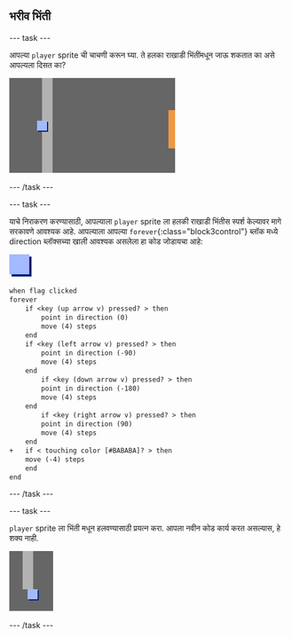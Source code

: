 ## भरीव भिंती

\--- task \---

आपल्या `player` sprite ची चाचणी करून घ्या. ते हलका राखाडी भिंतींमधून जाऊ शकतात का असे आपल्यला दिसत का?

![screenshot](images/world-walls.png)

\--- /task \---

\--- task \---

याचे निराकरण करण्यासाठी, आपल्याला `player` sprite ला हलकी राखाडी भिंतीस स्पर्श केल्यावर मागे सरकावणे आवश्यक आहे. आपल्याला आपल्या `forever`{:class="block3control"} ब्लॉक मध्ये direction ब्लॉक्सच्या खाली आवश्यक असलेला हा कोड जोडायचा आहे:

![player](images/player.png)

```blocks3
when flag clicked
forever
    if <key (up arrow v) pressed? > then
        point in direction (0)
        move (4) steps
    end
    if <key (left arrow v) pressed? > then
        point in direction (-90)
        move (4) steps
    end
        if <key (down arrow v) pressed? > then
        point in direction (-180)
        move (4) steps
    end
        if <key (right arrow v) pressed? > then
        point in direction (90)
        move (4) steps
    end
+   if < touching color [#BABABA]? > then
    move (-4) steps
    end
end
```

\--- /task \---

\--- task \---

`player` sprite ला भिंती मधून हलवण्यासाठी प्रयत्न करा. आपला नवीन कोड कार्य करत असल्यास, हे शक्य नाही.

![screenshot](images/world-walls-test.png)

\--- /task \---